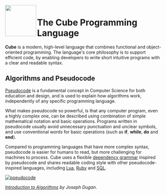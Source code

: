 <img align="left" height="100" src="https://upload.wikimedia.org/wikipedia/commons/c/c3/Lambda-letter-lowercase-symbol-Garamond.svg">

# The Cube Programming Language

**Cube** is a modern, high-level language that combines functional and object-oriented programming. The language's core philosophy is to support efficient code, by enabling developers to write short intuitive programs with a clear and readable syntax.

## Algorithms and Pseudocode

[Pseudocode](https://www.youtube.com/watch?v=gcQMBK53UjI) is a fundamental concept in Computer Science for both education and design, and is used to explain how algorithms work, independently of any specific programming language.

What makes pseudocode so powerful, is that any computer program, even a highly complex one, can be described using combination of simple mathematical notation and basic operations. Programs written in pseudocode usually avoid unnecessary punctuation and unclear symbols, and use conventional words for basic operations (such as **if**, **while**, **do** and **end**).

Compared to programming languages that have more complex syntax, pseudocode is easier for humans to read, but more challenging for machines to process. Cube uses a flexible [dependency grammar](https://en.wikipedia.org/wiki/Dependency_grammar) inspired by pseudocode and shares readable coding style with other pseudocode-inspired languages, including [Lua](https://en.wikipedia.org/wiki/Lua_(programming_language)), [Ruby](https://github.com/ThibaultJanBeyer/cheatsheets/blob/master/Ruby-Cheatsheet.md) and [SQL](https://en.wikipedia.org/wiki/Select_(SQL)).

[![pseudocode](https://img.youtube.com/vi/gcQMBK53UjI/0.jpg)](https://www.youtube.com/watch?v=gcQMBK53UjI "pseudocode")

*[Introduction to Algorithms](https://www.youtube.com/watch?v=gcQMBK53UjI) by Joseph Dugan*.
